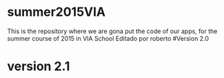 # summer2015VIA
  This is the repository where we are gona put the code of our apps, for the summer course of 2015 in VIA School
Editado por roberto
#Version 2.0
# version 2.1
